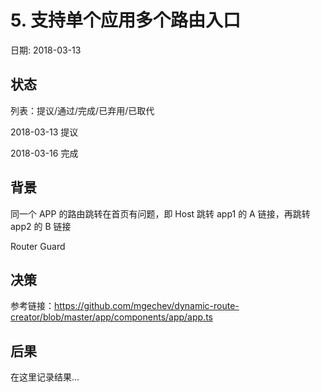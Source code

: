 # 5. 支持单个应用多个路由入口

日期: 2018-03-13

## 状态

列表：提议/通过/完成/已弃用/已取代

2018-03-13 提议

2018-03-16 完成

## 背景

同一个 APP 的路由跳转在首页有问题，即 Host 跳转 app1 的 A 链接，再跳转 app2 的 B 链接

Router Guard

## 决策

参考链接：https://github.com/mgechev/dynamic-route-creator/blob/master/app/components/app/app.ts

## 后果

在这里记录结果...
